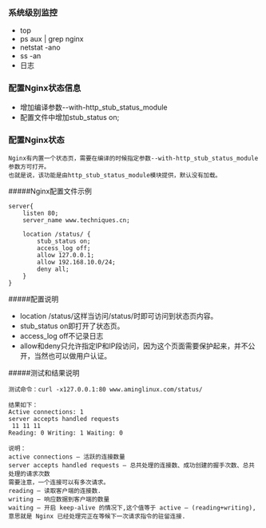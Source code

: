 ### 系统级别监控

* top
* ps aux | grep nginx
* netstat -ano
* ss -an
* 日志

### 配置Nginx状态信息

* 增加编译参数--with-http_stub_status_module
* 配置文件中增加stub_status on;

### 配置Nginx状态
```
Nginx有内置一个状态页，需要在编译的时候指定参数--with-http_stub_status_module参数方可打开。
也就是说，该功能是由http_stub_status_module模块提供，默认没有加载。
```

#####Nginx配置文件示例
```
server{
	listen 80;
	server_name www.techniques.cn;
	
	location /status/ {
	    stub_status on;
	    access_log off;
	    allow 127.0.0.1;
	    allow 192.168.10.0/24;
	    deny all;
	}
}

```

#####配置说明
* location /status/这样当访问/status/时即可访问到状态页内容。
* stub_status on即打开了状态页。
* access_log off不记录日志
* allow和deny只允许指定IP和IP段访问，因为这个页面需要保护起来，并不公开，当然也可以做用户认证。

#####测试和结果说明
```
测试命令：curl -x127.0.0.1:80 www.aminglinux.com/status/

结果如下：
Active connections: 1 
server accepts handled requests
 11 11 11 
Reading: 0 Writing: 1 Waiting: 0 

说明：
active connections – 活跃的连接数量
server accepts handled requests — 总共处理的连接数、成功创建的握手次数、总共处理的请求次数
需要注意，一个连接可以有多次请求。
reading — 读取客户端的连接数.
writing — 响应数据到客户端的数量
waiting — 开启 keep-alive 的情况下,这个值等于 active – (reading+writing), 意思就是 Nginx 已经处理完正在等候下一次请求指令的驻留连接.
```